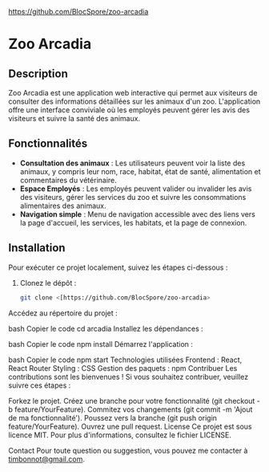 https://github.com/BlocSpore/zoo-arcadia
# Zoo Arcadia

## Description
Zoo Arcadia est une application web interactive qui permet aux visiteurs de consulter des informations détaillées sur les animaux d'un zoo. L'application offre une interface conviviale où les employés peuvent gérer les avis des visiteurs et suivre la santé des animaux.

## Fonctionnalités
- **Consultation des animaux** : Les utilisateurs peuvent voir la liste des animaux, y compris leur nom, race, habitat, état de santé, alimentation et commentaires du vétérinaire.
- **Espace Employés** : Les employés peuvent valider ou invalider les avis des visiteurs, gérer les services du zoo et suivre les consommations alimentaires des animaux.
- **Navigation simple** : Menu de navigation accessible avec des liens vers la page d'accueil, les services, les habitats, et la page de connexion.

## Installation

Pour exécuter ce projet localement, suivez les étapes ci-dessous :

1. Clonez le dépôt :
   ```bash
   git clone <[https://github.com/BlocSpore/zoo-arcadia>
Accédez au répertoire du projet :

bash
Copier le code
cd arcadia
Installez les dépendances :

bash
Copier le code
npm install
Démarrez l'application :

bash
Copier le code
npm start
Technologies utilisées
Frontend : React, React Router
Styling : CSS
Gestion des paquets : npm
Contribuer
Les contributions sont les bienvenues ! Si vous souhaitez contribuer, veuillez suivre ces étapes :

Forkez le projet.
Créez une branche pour votre fonctionnalité (git checkout -b feature/YourFeature).
Commitez vos changements (git commit -m 'Ajout de ma fonctionnalité').
Poussez vers la branche (git push origin feature/YourFeature).
Ouvrez une pull request.
License
Ce projet est sous licence MIT. Pour plus d'informations, consultez le fichier LICENSE.

Contact
Pour toute question ou suggestion, vous pouvez me contacter à timbonnot@gmail.com.
